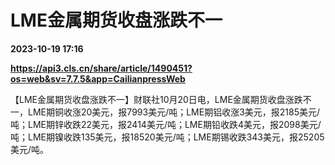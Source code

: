 # LME金属期货收盘涨跌不一

**2023-10-19 17:16**

**https://api3.cls.cn/share/article/1490451?os=web&sv=7.7.5&app=CailianpressWeb**

【LME金属期货收盘涨跌不一】财联社10月20日电，LME金属期货收盘涨跌不一，LME期铜收涨20美元，报7993美元/吨；LME期铝收涨3美元，报2185美元/吨；LME期锌收跌22美元，报2414美元/吨；LME期铅收跌4美元，报2098美元/吨；LME期镍收跌135美元，报18520美元/吨；LME期锡收跌343美元，报25205美元/吨。